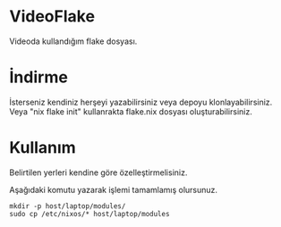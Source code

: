 # VideoFlake
Videoda kullandığım flake dosyası.

# İndirme
İsterseniz kendiniz herşeyi yazabilirsiniz veya depoyu klonlayabilirsiniz.
Veya "nix flake init" kullanrakta flake.nix dosyası oluşturabilirsiniz. 

# Kullanım
Belirtilen yerleri kendine göre özelleştirmelisiniz.

Aşağıdaki komutu yazarak işlemi tamamlamış olursunuz.

```
mkdir -p host/laptop/modules/
sudo cp /etc/nixos/* host/laptop/modules
```
